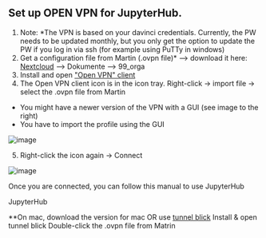 ## Set up OPEN VPN for JupyterHub.

1. Note: *The VPN is based on your davinci credentials. Currently, the PW needs to be updated monthly, but you only get the option to update the PW if you log in via ssh (for example using PuTTy in windows) 
2. Get a configuration file from Martin (.ovpn file)*  --> download it here: [Nextcloud](https://nc.vallab.tumnic.de/login) --> Dokumente --> 99_orga 
3. Install and open ["Open VPN" client](https://openvpn.net/download-open-vpn/) 
4. The Open VPN client icon is in the icon tray. Right-click -> import file -> select the .ovpn file from Martin 
  - You might have a newer version of the VPN with a GUI (see image to the right)
  - You have to import the profile using the GUI 

![image](https://user-images.githubusercontent.com/40626584/221527721-52ead5ea-afd3-47bc-9d0c-da764a3030e6.png)

5. Right-click the icon again -> Connect 

![image](https://user-images.githubusercontent.com/40626584/221527844-b899a6a8-4f1e-4926-8a34-d12e78c3baa2.png)
 

Once you are connected, you can follow this manual to use JupyterHub 

JupyterHub 

 

**On mac, download the version for mac OR use [tunnel blick](https://tunnelblick.net/)
Install & open tunnel blick 
Double-click the .ovpn file from Matrin 

